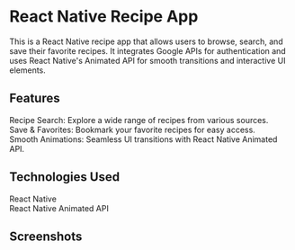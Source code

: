 # React Native Recipe App 

This is a React Native recipe app that allows users to browse, search, and save their favorite recipes. It integrates Google APIs for authentication and uses React Native's Animated API for smooth transitions and interactive UI elements.


## Features

Recipe Search: Explore a wide range of recipes from various sources. <br/>
Save & Favorites: Bookmark your favorite recipes for easy access. <br/>
Smooth Animations: Seamless UI transitions with React Native Animated API. <br/>

## Technologies Used

React Native <br/>
React Native Animated API <br/>

## Screenshots
  
